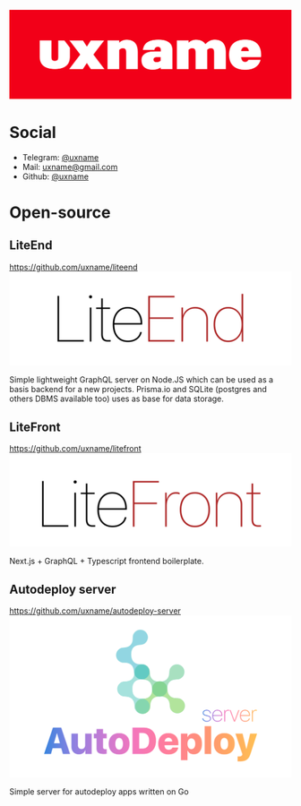 ![](media/uxname.svg)

# Social

- Telegram: [@uxname](https://t.me/uxname)
- Mail: [uxname@gmail.com](mailto://uxname@gmail.com)
- Github: [@uxname](https://github.com/uxname)

# Open-source

## LiteEnd

https://github.com/uxname/liteend
![](media/liteend.svg)

Simple lightweight GraphQL server on Node.JS which can be used as a basis backend for a new projects. Prisma.io and
SQLite (postgres and others DBMS available too) uses as base for data storage.

## LiteFront

https://github.com/uxname/litefront
![](media/litefront.svg)

Next.js + GraphQL + Typescript frontend boilerplate.

## Autodeploy server

https://github.com/uxname/autodeploy-server
![](media/autodeploy-server.svg)

Simple server for autodeploy apps written on Go
